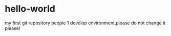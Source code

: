 # hello-world

my first git repository
people 1 develop environment,please do not change it please!

